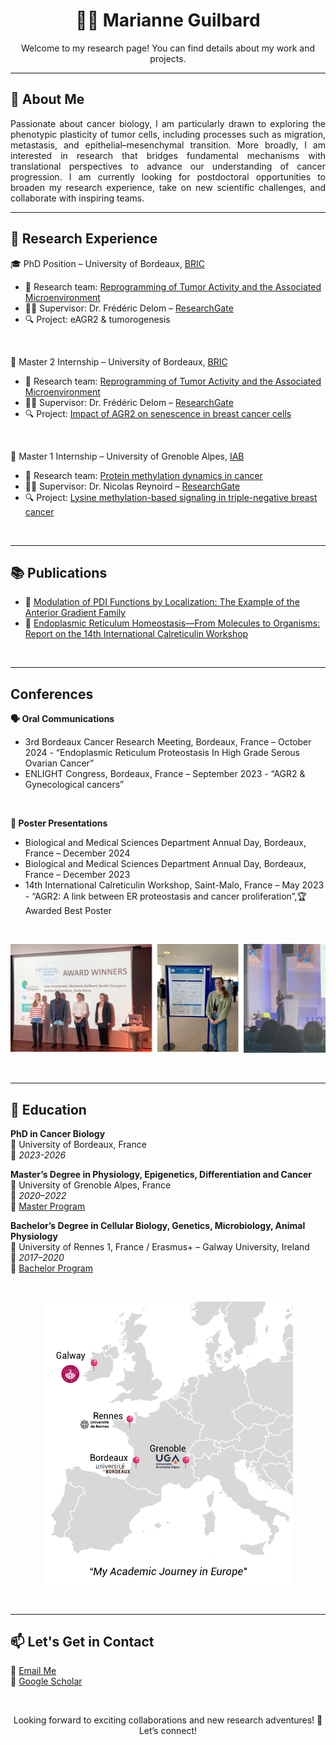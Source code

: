 <h1 align="center">👩‍🔬 Marianne Guilbard</h1>
<p align="center">
  Welcome to my research page! You can find details about my work and projects. 
</p>

---

## 🧬 About Me
<p align="justify">
Passionate about cancer biology, I am particularly drawn to exploring the phenotypic plasticity of tumor cells, including processes such as migration, metastasis, and epithelial–mesenchymal transition. 
More broadly, I am interested in research that bridges fundamental mechanisms with translational perspectives to advance our understanding of cancer progression.       
I am currently looking for postdoctoral opportunities to broaden my research experience, take on new scientific challenges, and collaborate with inspiring teams.
</p>

---

## 🔬 Research Experience

🎓 PhD Position – University of Bordeaux, <a href="https://www.bricbordeaux.com/">BRIC</a>
- 🧪 Research team: <a href="https://www.bricbordeaux.com/bric-team/reprogrammation-de-lactivite-tumorale-et-du-microenvironnement-associe-rytme/">Reprogramming of Tumor Activity and the Associated Microenvironment</a>  
- 👨‍🏫 Supervisor: Dr. Frédéric Delom – [ResearchGate](https://www.researchgate.net/profile/Frederic-Delom)  
- 🔍 Project: eAGR2 & tumorogenesis

<br>

🧫 Master 2 Internship – University of Bordeaux, <a href="https://www.bricbordeaux.com/">BRIC</a>
- 🧪 Research team: <a href="https://www.bricbordeaux.com/bric-team/reprogrammation-de-lactivite-tumorale-et-du-microenvironnement-associe-rytme/">Reprogramming of Tumor Activity and the Associated Microenvironment</a>  
- 👨‍🏫 Supervisor: Dr. Frédéric Delom – [ResearchGate](https://www.researchgate.net/profile/Frederic-Delom)  
- 🔍 Project: [Impact of AGR2 on senescence in breast cancer cells](M2_internship.md)

<br>

🧫 Master 1 Internship – University of Grenoble Alpes, <a href="https://iab-grenoble.fr/">IAB</a>
- 🧪 Research team: <a href="https://iab-grenoble.fr/en/recherche/equipes/dynamique-de-la-methylation-des-proteines-dans-le-cancer/">Protein methylation dynamics in cancer</a>
- 👨‍🏫 Supervisor: Dr. Nicolas Reynoird – [ResearchGate](https://www.researchgate.net/profile/Nicolas-Reynoird-2)  
- 🔍 Project:  [Lysine methylation-based signaling in triple-negative breast cancer](M1_internship.md)

<br>

---

## 📚 Publications  
- 📄 [Modulation of PDI Functions by Localization: The Example of the Anterior Gradient Family](https://doi.org/10.1089/ars.2024.0561)
- 📄 [Endoplasmic Reticulum Homeostasis—From Molecules to Organisms: Report on the 14th International Calreticulin Workshop](https://doi.org/10.1111/jcmm.17840)

<br>

---

## Conferences 
**🗣️ Oral Communications**
- 3rd Bordeaux Cancer Research Meeting, Bordeaux, France – October 2024 - “Endoplasmic Reticulum Proteostasis In High Grade Serous Ovarian Cancer” 
- ENLIGHT Congress, Bordeaux, France – September 2023 - “AGR2 & Gynecological cancers”
  
<br>

**📌 Poster Presentations**
- Biological and Medical Sciences Department Annual Day, Bordeaux, France – December 2024
- Biological and Medical Sciences Department Annual Day, Bordeaux, France – December 2023
- 14th International Calreticulin Workshop, Saint-Malo, France – May 2023 - “AGR2: A link between ER proteostasis and cancer proliferation”,🏆 Awarded Best Poster

<br>

<p align="center">
  <img src="Picture gitbub_conf.png" alt="Poster Image" width="800"/>
</p>

<br>

---

## 🏫 Education  
  
**PhD in Cancer Biology**  
📍 University of Bordeaux, France  
📅 *2023-2026* 

**Master’s Degree in Physiology, Epigenetics, Differentiation and Cancer**  
📍 University of Grenoble Alpes, France   
📅 *2020–2022*  
🔗 [Master Program](https://formations.univ-grenoble-alpes.fr/fr/catalogue-2021/master-XB/master-biologie-IAQKB0GE/parcours-physiology-epigenetics-differentiation-and-cancer-2e-annee-IBAVFFMU.html)

**Bachelor’s Degree in Cellular Biology, Genetics, Microbiology, Animal Physiology**  
📍 University of Rennes 1, France / Erasmus+ – Galway University, Ireland   
📅 *2017–2020*  
🔗 [Bachelor Program](https://sve.univ-rennes.fr/undergraduate-exchange-program-molecular-and-cellular-biology-and-physiology#p-462)

<br>

<p align="center">
  <img src="Study&internships.png" width="400" alt="Map of academic journey"/>
</p>

<br>

---

## 📫 Let's Get in Contact

📧 [Email Me](marianne.guilbard@gmail.com)  
🔗 [Google Scholar](https://scholar.google.com/citations?user=8LgCwdwAAAAJ&hl=fr) 

<br>

<p align="center">Looking forward to exciting collaborations and new research adventures! 🚀  
Let’s connect!</p>

